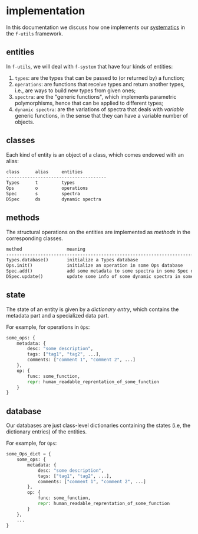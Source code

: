# implementation

In this documentation we discuss how one implements our [systematics](systematics) in the `f-utils` framework.

## entities

In `f-utils`, we will deal with `f-system` that have four kinds of entities:
1. `types`: are the types that can be passed to (or returned by) a function;
2. `operations`: are functions that receive types and return another types, i.e., are ways to build new types from given ones;
3. `spectra`: are the "generic functions", which implements parametric polymorphisms, hence that can be applied to different types;
4. `dynamic spectra`: are the variations of spectra that deals with _variable_ generic functions, in the sense that they can have a variable number of objects.

## classes

Each kind of entity is an object of a class, which comes endowed with an alias:

```rst
class      alias     entities        
--------------------------------------    
Types      t         types
Ops        o         operations
Spec       s         spectra
DSpec      ds        dynamic spectra
```

## methods

The structural operations on the entities are implemented as _methods_ in the corresponding classes.

```rst
method                 meaning
-------------------------------------------------------------------------------------
Types.database()       initialize a Types database
Ops.init()             initialize an operation in some Ops database
Spec.add()             add some metadata to some spectra in some Spec database
DSpec.update()         update some info of some dynamic spectra in some DSpec database
```

## state

The state of an entity is given by a _dictionary entry_, which contains the metadata part and a specialized data part. 

For example, for operations in `Ops`:
```python
some_ops: {
    metadata: {
        desc: "some description",
        tags: ["tag1", "tag2", ...],
        comments: ["comment 1", "comment 2", ...]
    },
    op: {
        func: some_function,
        repr: human_readable_reprentation_of_some_function
    }
}
```

## database

Our databases are just class-level dictionaries containing the states (i.e, the dictionary entries) of the entities.

For example, for `Ops`:
```python
some_Ops_dict = {
    some_ops: {
        metadata: {
            desc: "some description",
            tags: ["tag1", "tag2", ...],
            comments: ["comment 1", "comment 2", ...]
        },
        op: {
            func: some_function,
            repr: human_readable_reprentation_of_some_function
        }
    },
    ...
}
```
